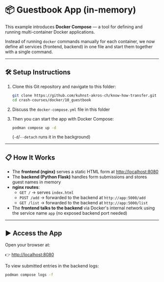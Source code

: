 # 📦 Guestbook App (in-memory)

This example introduces **Docker Compose** — a tool for defining and running multi-container Docker applications.

Instead of running `docker` commands manually for each container, we now define all services (frontend, backend) in one file and start them together with a single command.

---

## 🛠️ Setup Instructions

1. Clone this Git repository and navigate to this folder:

   ```bash
   git clone https://github.com/kuhnst-akros-ch/know-how-transfer.git
   cd crash-courses/docker/10_guestbook
   ```

2. Discuss the `docker-compose.yml` file in this folder

3. Then you can start the app with Docker Compose:

   ```bash
   podman compose up -d
   ```
   (`-d`/`--detach` runs it in the background)

---

## 📋 How It Works

- The **frontend (nginx)** serves a static HTML form at [http://localhost:8080](http://localhost:8080)
- The **backend (Python Flask)** handles form submissions and stores guest names in memory
- **nginx routes**:
  - `GET /` → serves `index.html`
  - `POST /add` → forwarded to the backend at `http://app:5000/add`
  - `GET /list` → forwarded to the backend at `http://app:5000/list`
- The **frontend talks to the backend** via Docker's internal network using the service name `app` (no exposed backend port needed)

---

## ▶️ Access the App

Open your browser at:

👉 [http://localhost:8080](http://localhost:8080)

To view submitted entries in the backend logs:

```bash
podman compose logs -f
```
